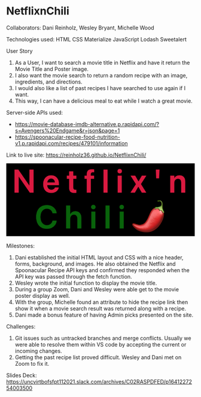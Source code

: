# NetflixnChili
Collaborators: Dani Reinholz, Wesley Bryant, Michelle Wood

Technologies used:
HTML
CSS
Materialize
JavaScript
Lodash
Sweetalert

User Story
1. As a User, I want to search a movie title in Netflix and have it return the Movie Title and Poster image.
2. I also want the movie search to return a random recipe with an image, ingredients, and directions.
3. I would also like a list of past recipes I have searched to use again if I want.
4. This way, I can have a delicious meal to eat while I watch a great movie.

Server-side APIs used:

* https://movie-database-imdb-alternative.p.rapidapi.com/?s=Avengers%20Endgame&r=json&page=1
* https://spoonacular-recipe-food-nutrition-v1.p.rapidapi.com/recipes/479101/information

Link to live site: 
https://reinholz36.github.io/NetflixnChili/


<a href="https://reinholz36.github.io/NetflixnChili/">
<img src="./assets/images/pg-hdg-title.png" alt="Netflix N' Chili" page title">
</a>

Milestones:
1. Dani established the initial HTML layout and CSS with a nice header, forms, background, and images. He also obtained the Netflix and Spoonacular Recipe API keys and confirmed they responded when the API key was passed through the fetch function.
2. Wesley wrote the initial function to display the movie title.
3. During a group Zoom, Dani and Wesley were able get  to the movie poster display as well.
4. With the group, Michelle found an attribute to hide the recipe link then show it when a movie search result was returned along with a recipe.
5. Dani made a bonus feature of having Admin picks presented on the site.

Challenges:
1. Git issues such as untracked branches and merge conflicts. Usually we were able to resolve them within VS code by accepting the current or incoming changes.
2. Getting the past recipe list proved difficult. Wesley and Dani met on Zoom to fix it.

Slides Deck:
https://uncvirtbofsfpt112021.slack.com/archives/C02RASPDFED/p1641227254003500


